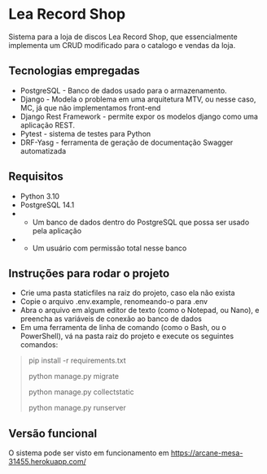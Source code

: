 # Lea Record Shop
Sistema para a loja de discos Lea Record Shop, que essencialmente 
implementa um CRUD modificado para o catalogo e vendas da loja.

## Tecnologias empregadas
- PostgreSQL - Banco de dados usado para o armazenamento.
- Django - Modela o problema em uma arquitetura MTV, ou 
nesse caso, MC, já que não implementamos front-end 
- Django Rest Framework - permite expor os modelos django como uma aplicação REST.
- Pytest - sistema de testes para Python
- DRF-Yasg - ferramenta de geração de documentação Swagger automatizada

## Requisitos
- Python 3.10
- PostgreSQL 14.1
- - Um banco de dados dentro do PostgreSQL que possa ser usado pela aplicação
- - Um usuário com permissão total nesse banco

## Instruções para rodar o projeto
- Crie uma pasta staticfiles na raiz do projeto, caso ela não exista
- Copie o arquivo .env.example, renomeando-o para .env
- Abra o arquivo em algum editor de texto (como o Notepad, ou Nano), 
e preencha as variáveis de conexão ao banco de dados
- Em uma ferramenta de linha de comando (como o Bash, ou o PowerShell), 
vá na pasta raiz do projeto e execute os seguintes comandos:
> pip install -r requirements.txt
> 
> python manage.py migrate
>
> python manage.py collectstatic
> 
> python manage.py runserver

## Versão funcional
O sistema pode ser visto em funcionamento em https://arcane-mesa-31455.herokuapp.com/
